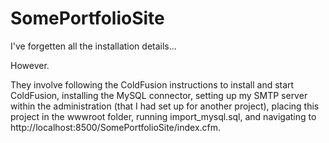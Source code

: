 # SomePortfolioSite

I've forgetten all the installation details...

However.

They involve following the ColdFusion instructions to install and start ColdFusion, installing the MySQL connector, setting up my SMTP server within the administration (that I had set up for another project), placing this project in the wwwroot folder, running import_mysql.sql,  and navigating to http://localhost:8500/SomePortfolioSite/index.cfm.

